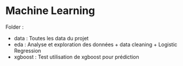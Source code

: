 # Machine Learning

Folder : 
- data : Toutes les data du projet
- eda : Analyse et exploration des données + data cleaning + Logistic Regression
- xgboost : Test utilisation de xgboost pour prédiction
